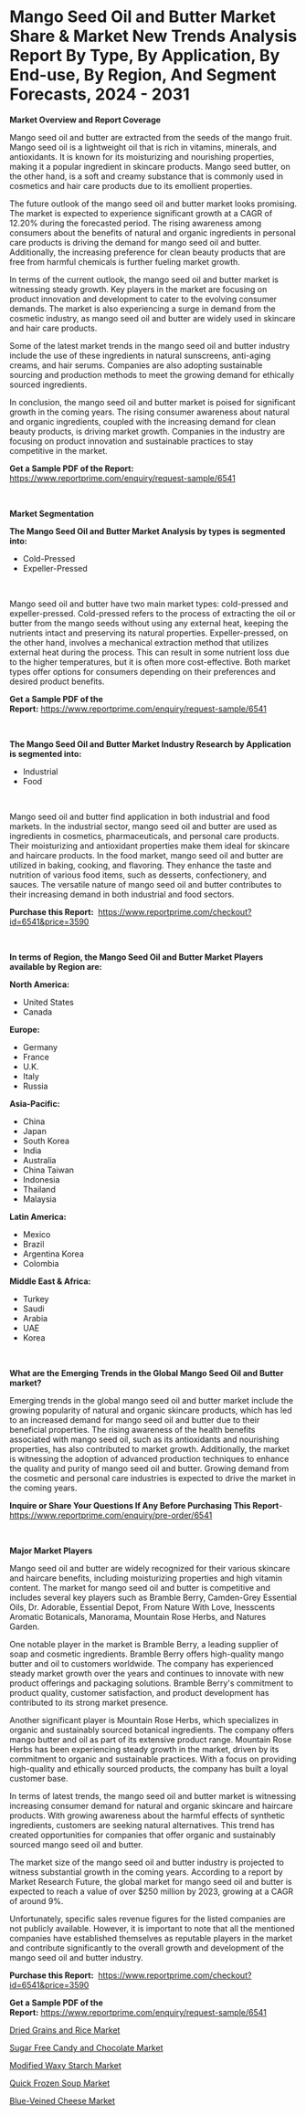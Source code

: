 <p><h1>Mango Seed Oil and Butter Market Share & Market New Trends Analysis Report By Type, By Application, By End-use, By Region, And Segment Forecasts, 2024 - 2031</h1></p><p><strong>Market Overview and Report Coverage</strong></p>
<p><p>Mango seed oil and butter are extracted from the seeds of the mango fruit. Mango seed oil is a lightweight oil that is rich in vitamins, minerals, and antioxidants. It is known for its moisturizing and nourishing properties, making it a popular ingredient in skincare products. Mango seed butter, on the other hand, is a soft and creamy substance that is commonly used in cosmetics and hair care products due to its emollient properties.</p><p>The future outlook of the mango seed oil and butter market looks promising. The market is expected to experience significant growth at a CAGR of 12.20% during the forecasted period. The rising awareness among consumers about the benefits of natural and organic ingredients in personal care products is driving the demand for mango seed oil and butter. Additionally, the increasing preference for clean beauty products that are free from harmful chemicals is further fueling market growth.</p><p>In terms of the current outlook, the mango seed oil and butter market is witnessing steady growth. Key players in the market are focusing on product innovation and development to cater to the evolving consumer demands. The market is also experiencing a surge in demand from the cosmetic industry, as mango seed oil and butter are widely used in skincare and hair care products.</p><p>Some of the latest market trends in the mango seed oil and butter industry include the use of these ingredients in natural sunscreens, anti-aging creams, and hair serums. Companies are also adopting sustainable sourcing and production methods to meet the growing demand for ethically sourced ingredients.</p><p>In conclusion, the mango seed oil and butter market is poised for significant growth in the coming years. The rising consumer awareness about natural and organic ingredients, coupled with the increasing demand for clean beauty products, is driving market growth. Companies in the industry are focusing on product innovation and sustainable practices to stay competitive in the market.</p></p>
<p><strong>Get a Sample PDF of the Report:</strong> <a href="https://www.reportprime.com/enquiry/request-sample/6541">https://www.reportprime.com/enquiry/request-sample/6541</a></p>
<p>&nbsp;</p>
<p><strong>Market Segmentation</strong></p>
<p><strong>The Mango Seed Oil and Butter Market Analysis by types is segmented into:</strong></p>
<p><ul><li>Cold-Pressed</li><li>Expeller-Pressed</li></ul></p>
<p>&nbsp;</p>
<p><p>Mango seed oil and butter have two main market types: cold-pressed and expeller-pressed. Cold-pressed refers to the process of extracting the oil or butter from the mango seeds without using any external heat, keeping the nutrients intact and preserving its natural properties. Expeller-pressed, on the other hand, involves a mechanical extraction method that utilizes external heat during the process. This can result in some nutrient loss due to the higher temperatures, but it is often more cost-effective. Both market types offer options for consumers depending on their preferences and desired product benefits.</p></p>
<p><strong>Get a Sample PDF of the Report:</strong>&nbsp;<a href="https://www.reportprime.com/enquiry/request-sample/6541">https://www.reportprime.com/enquiry/request-sample/6541</a></p>
<p>&nbsp;</p>
<p><strong>The Mango Seed Oil and Butter Market Industry Research by Application is segmented into:</strong></p>
<p><ul><li>Industrial</li><li>Food</li></ul></p>
<p>&nbsp;</p>
<p><p>Mango seed oil and butter find application in both industrial and food markets. In the industrial sector, mango seed oil and butter are used as ingredients in cosmetics, pharmaceuticals, and personal care products. Their moisturizing and antioxidant properties make them ideal for skincare and haircare products. In the food market, mango seed oil and butter are utilized in baking, cooking, and flavoring. They enhance the taste and nutrition of various food items, such as desserts, confectionery, and sauces. The versatile nature of mango seed oil and butter contributes to their increasing demand in both industrial and food sectors.</p></p>
<p><strong>Purchase this Report:</strong>&nbsp; <a href="https://www.reportprime.com/checkout?id=6541&price=3590">https://www.reportprime.com/checkout?id=6541&price=3590</a></p>
<p>&nbsp;</p>
<p><strong>In terms of Region, the Mango Seed Oil and Butter Market Players available by Region are:</strong></p>
<p>
    <p> <strong> North America: </strong>
        <ul>
            <li>United States</li>
            <li>Canada</li>
        </ul>
        </p> 
    <p> <strong> Europe: </strong>
        <ul>
            <li>Germany</li>
            <li>France</li>
            <li>U.K.</li>
            <li>Italy</li>
            <li>Russia</li>
        </ul>
        </p> 
    <p> <strong> Asia-Pacific: </strong>
        <ul>
            <li>China</li>
            <li>Japan</li>
            <li>South Korea</li>
            <li>India</li>
            <li>Australia</li>
            <li>China Taiwan</li>
            <li>Indonesia</li>
            <li>Thailand</li>
            <li>Malaysia</li>
        </ul>
        </p> 
    <p> <strong> Latin America: </strong>
        <ul>
            <li>Mexico</li>
            <li>Brazil</li>
            <li>Argentina Korea</li>
            <li>Colombia</li>
        </ul>
        </p> 
    <p> <strong> Middle East & Africa: </strong>
        <ul>
            <li>Turkey</li>
            <li>Saudi</li>
            <li>Arabia</li>
            <li>UAE</li>
            <li>Korea</li>
        </ul>
    </p>
    </p>
<p>&nbsp;</p>
<p><strong>What are the Emerging Trends in the Global Mango Seed Oil and Butter market?</strong></p>
<p><p>Emerging trends in the global mango seed oil and butter market include the growing popularity of natural and organic skincare products, which has led to an increased demand for mango seed oil and butter due to their beneficial properties. The rising awareness of the health benefits associated with mango seed oil, such as its antioxidants and nourishing properties, has also contributed to market growth. Additionally, the market is witnessing the adoption of advanced production techniques to enhance the quality and purity of mango seed oil and butter. Growing demand from the cosmetic and personal care industries is expected to drive the market in the coming years.</p></p>
<p><strong>Inquire or Share Your Questions If Any Before Purchasing This Report</strong>- <a href="https://www.reportprime.com/enquiry/pre-order/6541">https://www.reportprime.com/enquiry/pre-order/6541</a></p>
<p>&nbsp;</p>
<p><strong>Major Market Players</strong></p>
<p><p>Mango seed oil and butter are widely recognized for their various skincare and haircare benefits, including moisturizing properties and high vitamin content. The market for mango seed oil and butter is competitive and includes several key players such as Bramble Berry, Camden-Grey Essential Oils, Dr. Adorable, Essential Depot, From Nature With Love, Inesscents Aromatic Botanicals, Manorama, Mountain Rose Herbs, and Natures Garden.</p><p>One notable player in the market is Bramble Berry, a leading supplier of soap and cosmetic ingredients. Bramble Berry offers high-quality mango butter and oil to customers worldwide. The company has experienced steady market growth over the years and continues to innovate with new product offerings and packaging solutions. Bramble Berry's commitment to product quality, customer satisfaction, and product development has contributed to its strong market presence.</p><p>Another significant player is Mountain Rose Herbs, which specializes in organic and sustainably sourced botanical ingredients. The company offers mango butter and oil as part of its extensive product range. Mountain Rose Herbs has been experiencing steady growth in the market, driven by its commitment to organic and sustainable practices. With a focus on providing high-quality and ethically sourced products, the company has built a loyal customer base.</p><p>In terms of latest trends, the mango seed oil and butter market is witnessing increasing consumer demand for natural and organic skincare and haircare products. With growing awareness about the harmful effects of synthetic ingredients, customers are seeking natural alternatives. This trend has created opportunities for companies that offer organic and sustainably sourced mango seed oil and butter.</p><p>The market size of the mango seed oil and butter industry is projected to witness substantial growth in the coming years. According to a report by Market Research Future, the global market for mango seed oil and butter is expected to reach a value of over $250 million by 2023, growing at a CAGR of around 9%.</p><p>Unfortunately, specific sales revenue figures for the listed companies are not publicly available. However, it is important to note that all the mentioned companies have established themselves as reputable players in the market and contribute significantly to the overall growth and development of the mango seed oil and butter industry.</p></p>
<p><strong>Purchase this Report:</strong>&nbsp;&nbsp;<a href="https://www.reportprime.com/checkout?id=6541&price=3590">https://www.reportprime.com/checkout?id=6541&price=3590</a></p>
<p></p>
<p><strong>Get a Sample PDF of the Report:</strong>&nbsp;<a href="https://www.reportprime.com/enquiry/request-sample/6541">https://www.reportprime.com/enquiry/request-sample/6541</a></p>
<p><p><a href="https://github.com/mabutironaldo/Market-Research-Report-List-2/blob/main/dried-grains-and-rice-market.md">Dried Grains and Rice Market</a></p><p><a href="https://github.com/rexevange/Market-Research-Report-List-2/blob/main/sugar-free-candy-and-chocolate-market.md">Sugar Free Candy and Chocolate Market</a></p><p><a href="https://github.com/ashepherd82/Market-Research-Report-List-2/blob/main/modified-waxy-starch-market.md">Modified Waxy Starch Market</a></p><p><a href="https://github.com/castoriffic/Market-Research-Report-List-2/blob/main/quick-frozen-soup-market.md">Quick Frozen Soup Market</a></p><p><a href="https://github.com/FassouRP/Market-Research-Report-List-2/blob/main/blue-veined-cheese-market.md">Blue-Veined Cheese Market</a></p></p>